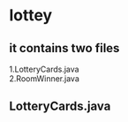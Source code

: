 # lottey
## it contains two files
1.LotteryCards.java <br />
2.RoomWinner.java <br />

## LotteryCards.java
